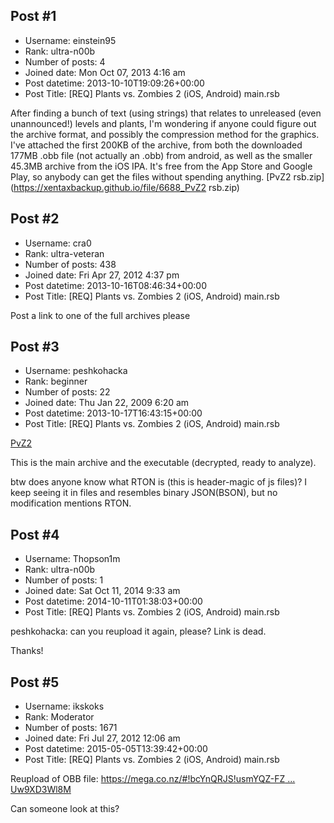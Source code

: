 ## Post #1
- Username: einstein95
- Rank: ultra-n00b
- Number of posts: 4
- Joined date: Mon Oct 07, 2013 4:16 am
- Post datetime: 2013-10-10T19:09:26+00:00
- Post Title: [REQ] Plants vs. Zombies 2 (iOS, Android) main.rsb

After finding a bunch of text (using strings) that relates to unreleased (even unannounced!) levels and plants, I'm wondering if anyone could figure out the archive format, and possibly the compression method for the graphics. I've attached the first 200KB of the archive, from both the downloaded 177MB .obb file (not actually an .obb) from android, as well as the smaller 45.3MB archive from the iOS IPA. It's free from the App Store and Google Play, so anybody can get the files without spending anything.
[PvZ2 rsb.zip](https://xentaxbackup.github.io/file/6688_PvZ2 rsb.zip)
## Post #2
- Username: cra0
- Rank: ultra-veteran
- Number of posts: 438
- Joined date: Fri Apr 27, 2012 4:37 pm
- Post datetime: 2013-10-16T08:46:34+00:00
- Post Title: [REQ] Plants vs. Zombies 2 (iOS, Android) main.rsb

Post a link to one of the full archives please
## Post #3
- Username: peshkohacka
- Rank: beginner
- Number of posts: 22
- Joined date: Thu Jan 22, 2009 6:20 am
- Post datetime: 2013-10-17T16:43:15+00:00
- Post Title: [REQ] Plants vs. Zombies 2 (iOS, Android) main.rsb

[PvZ2](https://anonfiles.com/file/429e933e98bb94acc9c779afae95a0c0)

This is the main archive and the executable (decrypted, ready to analyze).

btw does anyone know what RTON is (this is header-magic of js files)? I keep seeing it in files and resembles binary JSON(BSON), but no modification mentions RTON.
## Post #4
- Username: Thopson1m
- Rank: ultra-n00b
- Number of posts: 1
- Joined date: Sat Oct 11, 2014 9:33 am
- Post datetime: 2014-10-11T01:38:03+00:00
- Post Title: [REQ] Plants vs. Zombies 2 (iOS, Android) main.rsb

peshkohacka: can you reupload it again, please? Link is dead.

Thanks!
## Post #5
- Username: ikskoks
- Rank: Moderator
- Number of posts: 1671
- Joined date: Fri Jul 27, 2012 12:06 am
- Post datetime: 2015-05-05T13:39:42+00:00
- Post Title: [REQ] Plants vs. Zombies 2 (iOS, Android) main.rsb

Reupload of OBB file: [https://mega.co.nz/#!bcYnQRJS!usmYQZ-FZ ... Uw9XD3Wl8M](https://mega.co.nz/#!bcYnQRJS!usmYQZ-FZixlyQrj1xrc4ikSwwTkLUHz_Uw9XD3Wl8M)

Can someone look at this?
